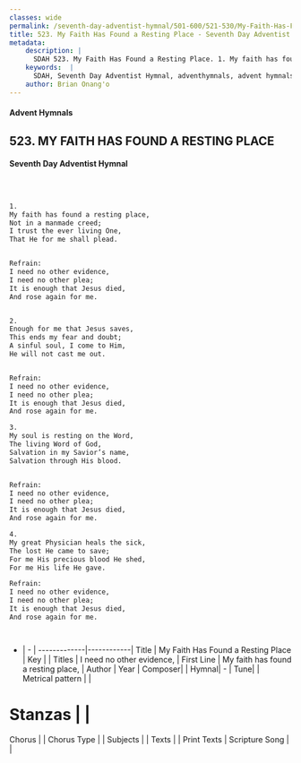 ```yaml
---
classes: wide
permalink: /seventh-day-adventist-hymnal/501-600/521-530/My-Faith-Has-Found-a-Resting-Place/
title: 523. My Faith Has Found a Resting Place - Seventh Day Adventist Hymnal
metadata:
    description: |
      SDAH 523. My Faith Has Found a Resting Place. 1. My faith has found a resting place, Not in a manmade creed; I trust the ever living One, That He for me shall plead. 
    keywords:  |
      SDAH, Seventh Day Adventist Hymnal, adventhymnals, advent hymnals, My Faith Has Found a Resting Place, My faith has found a resting place, ,I need no other evidence,
    author: Brian Onang'o
---
```


#### Advent Hymnals
## 523. MY FAITH HAS FOUND A RESTING PLACE
#### Seventh Day Adventist Hymnal

```txt



1.
My faith has found a resting place,
Not in a manmade creed;
I trust the ever living One,
That He for me shall plead.


Refrain:
I need no other evidence,
I need no other plea;
It is enough that Jesus died,
And rose again for me.


2.
Enough for me that Jesus saves,
This ends my fear and doubt;
A sinful soul, I come to Him,
He will not cast me out.


Refrain:
I need no other evidence,
I need no other plea;
It is enough that Jesus died,
And rose again for me.

3.
My soul is resting on the Word,
The living Word of God,
Salvation in my Savior’s name,
Salvation through His blood.


Refrain:
I need no other evidence,
I need no other plea;
It is enough that Jesus died,
And rose again for me.

4.
My great Physician heals the sick,
The lost He came to save;
For me His precious blood He shed,
For me His life He gave.

Refrain:
I need no other evidence,
I need no other plea;
It is enough that Jesus died,
And rose again for me.




```

- |   -  |
-------------|------------|
Title | My Faith Has Found a Resting Place |
Key |  |
Titles | I need no other evidence, |
First Line | My faith has found a resting place, |
Author | 
Year | 
Composer|  |
Hymnal|  - |
Tune|  |
Metrical pattern | |
# Stanzas |  |
Chorus |  |
Chorus Type |  |
Subjects |  |
Texts |  |
Print Texts | 
Scripture Song |  |
  
